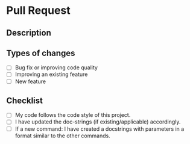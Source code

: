 # Pull Request

<!--- Provide a general summary of your changes in the Title above -->

## Description

<!--- Describe your changes in detail or not idc lmao -->

## Types of changes

<!--- What types of changes does your code introduce? Put an `x` in all the boxes that apply: -->

- [ ] Bug fix or improving code quality
- [ ] Improving an existing feature
- [ ] New feature

## Checklist

<!--- Go over all the following points, and put an `x` in all the boxes that apply. -->
<!--- The code style of this project is PEP8: https://www.python.org/dev/peps/pep-0008/ -->

- [ ] My code follows the code style of this project.
- [ ] I have updated the doc-strings (if existing/applicable) accordingly.
- [ ] If a new command: I have created a docstrings with parameters in a format similar to the other commands.
